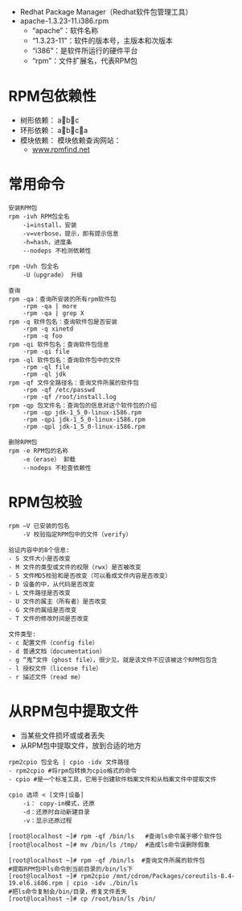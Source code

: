 - Redhat Package Manager（Redhat软件包管理工具）
- apache-1.3.23-11.i386.rpm
	- “apache”：软件名称
	- “1.3.23-11”：软件的版本号，主版本和次版本
	- “i386”：是软件所运行的硬件平台
	- “rpm”：文件扩展名，代表RPM包

# RPM包依赖性
- 树形依赖： abc
- 环形依赖： abca
- 模块依赖： 模块依赖查询网站：
	- www.rpmfind.net

# 常用命令
```
安装RPM包
rpm ‐ivh RPM包全名
	-i=install，安装
	-v=verbose，提示，即有提示信息
	-h=hash，进度条
	--nodeps 不检测依赖性

rpm -Uvh 包全名  
	-U（upgrade） 升级

查询
rpm ‐qa：查询所安装的所有rpm软件包
	-rpm ‐qa | more
	-rpm ‐qa | grep X
rpm ‐q 软件包名：查询软件包是否安装
	-rpm ‐q xinetd
	-rpm ‐q foo
rpm ‐qi 软件包名：查询软件包信息
	-rpm ‐qi file	
rpm ‐ql 软件包名：查询软件包中的文件
	-rpm ‐ql file
	-rpm ‐ql jdk
rpm ‐qf 文件全路径名：查询文件所属的软件包
	-rpm ‐qf /etc/passwd
	-rpm ‐qf /root/install.log
rpm ‐qp 包文件名：查询包的信息对这个软件包的介绍
	-rpm ‐qp jdk-1_5_0-linux-i586.rpm
	-rpm ‐qpi jdk-1_5_0-linux-i586.rpm
	-rpm ‐qpl jdk-1_5_0-linux-i586.rpm

删除RPM包
rpm ‐e RPM包的名称
	-e（erase） 卸载
	--nodeps 不检查依赖性
```
# RPM包校验
```
rpm –V 已安装的包名
	-V 校验指定RPM包中的文件（verify）

验证内容中的8个信息:
- S 文件大小是否改变
- M 文件的类型或文件的权限（rwx）是否被改变
- 5 文件MD5校验和是否改变（可以看成文件内容是否改变）
- D 设备的中，从代码是否改变
- L 文件路径是否改变
- U 文件的属主（所有者）是否改变
- G 文件的属组是否改变
- T 文件的修改时间是否改变

文件类型:
- c 配置文件（config file）
- d 普通文档（documentation）
- g “鬼”文件（ghost file），很少见，就是该文件不应该被这个RPM包包含
- l 授权文件（license file）
- r 描述文件（read me）
```

# 从RPM包中提取文件
- 当某些文件损坏或或者丢失
- 从RPM包中提取文件，放到合适的地方

```
rpm2cpio 包全名 | cpio -idv 文件路径
- rpm2cpio #将rpm包转换为cpio格式的命令
- cpio #是一个标准工具，它用于创建软件档案文件和从档案文件中提取文件

cpio 选项 < [文件|设备]
	-i： copy-in模式，还原
	-d：还原时自动新建目录
	-v：显示还原过程

[root@localhost ~]# rpm -qf /bin/ls   #查询ls命令属于哪个软件包
[root@localhost ~]# mv /bin/ls /tmp/  #造成ls命令误删除假象

[root@localhost ~]# rpm ‐qf /bin/ls  #查询文件所属的软件包
#提取RPM包中ls命令到当前目录的/bin/ls下
[root@localhost ~]# rpm2cpio /mnt/cdrom/Packages/coreutils-8.4-19.el6.i686.rpm | cpio -idv ./bin/ls
#把ls命令复制会/bin/目录，修复文件丢失
[root@localhost ~]# cp /root/bin/ls /bin/

```